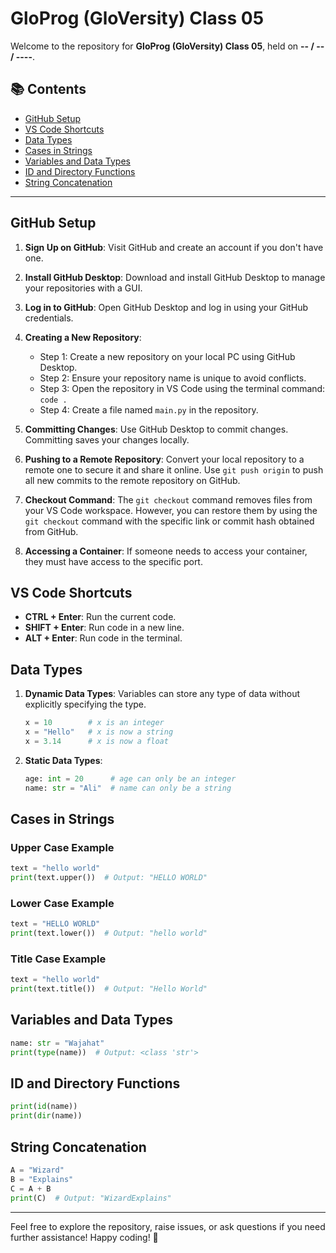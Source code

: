 # GloProg (GloVersity) Class 05

Welcome to the repository for **GloProg (GloVersity) Class 05**, held on **-- / -- / ----**.

## 📚 Contents
- [GitHub Setup](#github-setup)
- [VS Code Shortcuts](#vs-code-shortcuts)
- [Data Types](#data-types)
- [Cases in Strings](#cases-in-strings)
- [Variables and Data Types](#variables-and-data-types)
- [ID and Directory Functions](#id-and-directory-functions)
- [String Concatenation](#string-concatenation)

---

## GitHub Setup

1. **Sign Up on GitHub**: Visit GitHub and create an account if you don't have one.

2. **Install GitHub Desktop**: Download and install GitHub Desktop to manage your repositories with a GUI.

3. **Log in to GitHub**: Open GitHub Desktop and log in using your GitHub credentials.

4. **Creating a New Repository**:
    - Step 1: Create a new repository on your local PC using GitHub Desktop.
    - Step 2: Ensure your repository name is unique to avoid conflicts.
    - Step 3: Open the repository in VS Code using the terminal command: `code .`
    - Step 4: Create a file named `main.py` in the repository.

5. **Committing Changes**: Use GitHub Desktop to commit changes. Committing saves your changes locally.

6. **Pushing to a Remote Repository**: Convert your local repository to a remote one to secure it and share it online. Use `git push origin` to push all new commits to the remote repository on GitHub.

7. **Checkout Command**: The `git checkout` command removes files from your VS Code workspace. However, you can restore them by using the `git checkout` command with the specific link or commit hash obtained from GitHub.

8. **Accessing a Container**: If someone needs to access your container, they must have access to the specific port.

## VS Code Shortcuts
- **CTRL + Enter**: Run the current code.
- **SHIFT + Enter**: Run code in a new line.
- **ALT + Enter**: Run code in the terminal.

## Data Types

1. **Dynamic Data Types**:
   Variables can store any type of data without explicitly specifying the type.
   ```python
   x = 10        # x is an integer
   x = "Hello"   # x is now a string
   x = 3.14      # x is now a float
   ```

2. **Static Data Types**:
   ```python
   age: int = 20      # age can only be an integer
   name: str = "Ali"  # name can only be a string
   ```

## Cases in Strings
### Upper Case Example
```python
text = "hello world"
print(text.upper())  # Output: "HELLO WORLD"
```
### Lower Case Example
```python
text = "HELLO WORLD"
print(text.lower())  # Output: "hello world"
```
### Title Case Example
```python
text = "hello world"
print(text.title())  # Output: "Hello World"
```

## Variables and Data Types
```python
name: str = "Wajahat"
print(type(name))  # Output: <class 'str'>
```

## ID and Directory Functions
```python
print(id(name))
print(dir(name))
```

## String Concatenation
```python
A = "Wizard"
B = "Explains"
C = A + B
print(C)  # Output: "WizardExplains"
```

---

Feel free to explore the repository, raise issues, or ask questions if you need further assistance! Happy coding! 🎉